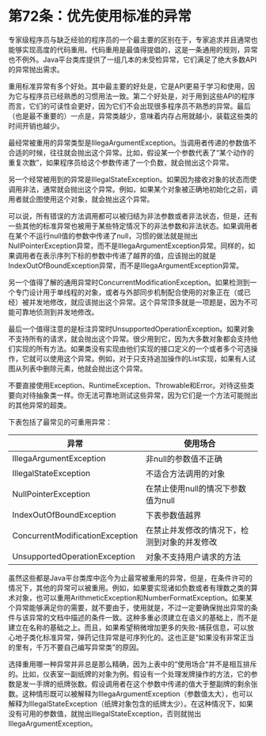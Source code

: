 # 第72条：优先使用标准的异常

专家级程序员与缺乏经验的程序员的一个最主要的区别在于，专家追求并且通常也能够实现高度的代码重用。代码重用是最值得提倡的，这是一条通用的规则，异常也不例外。Java平台类库提供了一组几本的未受检异常，它们满足了绝大多数API的异常抛出需求。

重用标准异常有多个好处。其中最主要的好处是，它是API更易于学习和使用，因为它与程序员已经熟悉的习惯用法一致。第二个好处是，对于用到这些API的程序而言，它们的可读性会更好，因为它们不会出现很多程序员不熟悉的异常。最后（也是最不重要的）一点是，异常类越少，意味着内存占用就越小，装载这些类的时间开销也越少。

最经常被重用的异常类型是IllegaArgumentException。当调用者传递的参数值不合适的时候，往往就会抛出这个异常。比如，假设某一个参数代表了“某个动作的重复次数”，如果程序员给这个参数传递了一个负数，就会抛出这个异常。

另一个经常被用到的异常是IllegalStateException。如果因为接收对象的状态而使调用非法，通常就会抛出这个异常。例如，如果某个对象被正确地初始化之前，调用者就企图使用这个对象，就会抛出这个异常。

可以说，所有错误的方法调用都可以被归结为非法参数或者非法状态，但是，还有一些其他的标准异常也被用于某些特定情况下的非法参数和非法状态。如果调用者在某个不运行null值的参数中传递了null，习惯的做法就是抛出NullPointerException异常，而不是IllegaArgumentException异常。同样的，如果调用者在表示序列下标的参数中传递了越界的值，应该抛出的就是IndexOutOfBoundException异常，而不是IllegaArgumentException异常。

另一个值得了解的通用异常时ConcurrentModificationException。如果检测到一个专门设计用于单线程的对象，或者与外部同步机制配合使用的对象正在（或已经）被并发地修改，就应该抛出这个异常。这个异常顶多就是一项题是，因为不可能可靠地侦测到并发地修改。

最后一个值得注意的是标注异常时UnsupportedOperationException。如果对象不支持所有的请求，就会抛出这个异常。很少用到它，因为大多数对象都会支持他们实现的所有方法。如果类没有实现由他们实现的接口定义的一个或者多个可选操作，它就可以使用这个异常。例如，对于只支持追加操作的List实现，如果有人试图从列表中删除元素，他就会抛出这个异常。

不要直接使用Exception、RuntimeException、Throwable和Error。对待这些类要向对待抽象类一样。你无法可靠地测试这些异常，因为它们是一个方法可能抛出的其他异常的超类。

下表包括了最常见的可重用异常：

| 异常 | 使用场合 |
| --- | --- |
| IllegaArgumentException | 非null的参数值不正确 |
| IllegalStateException | 不适合方法调用的对象 |
| NullPointerException | 在禁止使用null的情况下参数值为null |
| IndexOutOfBoundException | 下表参数值越界 |
| ConcurrentModificationException | 在禁止并发修改的情况下，检测到对象的并发修改 |
| UnsupportedOperationException | 对象不支持用户请求的方法 |

虽然这些都是Java平台类库中迄今为止最常被重用的异常，但是，在条件许可的情况下，其他的异常可以被重用。例如，如果要实现诸如负数或者有理数之类的算术对象，也可以重用ArithmeticException和NumberFormatException。如果某个异常能够满足你的需要，就不要由于，使用就是，不过一定要确保抛出异常的条件与该异常的文档中描述的条件一致。这种多重必须建立在语义的基础上，而不是建立在名称的基础之上。而且，如果希望稍微增加更多的失败-捕获信息，可以放心地子类化标准异常，弹药记住异常是可序列化的。这也正是“如果没有非常正当的里有，千万不要自己编写异常类”的原因。

选择重用哪一种异常并非总是那么精确，因为上表中的”使用场合“并不是相互排斥的。比如，仪表室一副纸牌的对象为例。假设有一个处理发牌操作的方法，它的参数是发一手牌的纸牌张数。假设调用者在这个参数中传递的值大于整副牌的剩余张数。这种情形既可以被解释为IllegaArgumentException（参数值太大），也可以解释为IllegalStateException（纸牌对象包含的纸牌太少）。在这种情况下，如果没有可用的参数值，就抛出IllegalStateException，否则就抛出IllegaArgumentException。